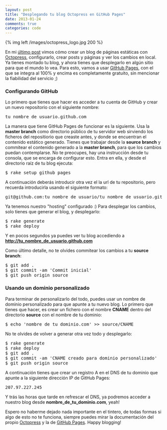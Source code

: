 ```yaml
---
layout: post
title: "Desplegando tu blog Octopress en GitHub Pages"
date: 2013-01-24
comments: true
categories: code
---
```


{% img left /images/octopress_logo.jpg 200 %}

En mi [último post](/blog/2013-01-23-cambiando-de-wordpress-a-octopress) vimos cómo crear un blog de páginas estáticas con <a title="A blogging framework for hackers" href="http://octopress.org" target="_blank">Octopress</a>, configurarlo, crear posts y páginas y ver los cambios en local. Ya tienes montado tu blog, y ahora tienes que desplegarlo en algún sitio para que el mundo lo vea. Para esto, vamos a usar <a title="GitHub Pages" href="http://pages.github.com" target="_blank">GitHub Pages</a>, con el que se integra al 100% y encima es completamente gratuito, sin mencionar la fiabilidad del servicio ;)

<h3>Configurando GitHub</h3>
Lo primero que tienes que hacer es acceder a tu cuenta de GitHub y crear un nuevo repositorio con el siguiente nombre:
<pre>tu_nombre_de_usuario.github.com</pre>

La manera que tiene GitHub Pages de funcionar es la siguiente. Usa la <strong>master branch</strong> como directorio público de tu servidor web sirviendo los ficheros del repositiorio que creaste antes, y donde se encuentran el contenido estático generado. Tienes que trabajar desde la <strong>source branch</strong> y commitear el contenido generado a la <strong>master branch</strong>, para que los cambios puedan contemplarse. No te preocupes, hay una instrucción desde tu consola, que se encarga de configurar esto. Entra en ella, y desde el directorio raíz de tu blog ejecuta:
<pre>$ rake setup_github_pages</pre>
A continuación deberás introducir otra vez el la url de tu repositorio, pero recuerda introducirla usando el siguiente formato:
<pre>git@github.com:tu_nombre_de_usuario/tu_nombre_de_usuario.github.com.git</pre>
Ya tenemos nuestro "hosting" configurado :)
Para desplegar los cambios, solo tienes que generar el blog, y desplegarlo:
<pre>
$ rake generate
$ rake deploy
</pre>
Y en pocos segundos ya puedes ver tu blog accediendo a <strong>http://tu_nombre_de_usuario.github.com</strong>

Como último detalle, no te olvides commitear los cambios a tu <strong>source branch</strong>:

<pre>
$ git add .
$ git commit -am 'Commit inicial'
$ git push origin source
</pre>

<h3>Usando un dominio personalizado</h3>
Para terminar de personalizarlo del todo, puedes usar un nombre de dominio personalizado para que apunte a tu nuevo blog.
Lo primero que tienes que hacer, es crear un fichero con el nombre <strong>CNAME</strong> dentro del directorio <strong>source</strong> con el nombre de tu dominio:
<pre>$ echo 'nombre_de_tu_dominio.com' >> source/CNAME</pre>
No te olvides de volver a generar otra vez todo y desplegarlo:
<pre>
$ rake generate
$ rake deploy
$ git add .
$ git commit -am 'CNAME creado para dominio personalizado'
$ git push origin source
</pre>

A continuación tienes que crear un registro A en el DNS de tu dominio que apunte a la siguiente dirección IP de GitHub Pages:
<pre>207.97.227.245</pre>
Y trás las horas que tarde en refrescar el DNS, ya podremos acceder a nuestro blog desde <strong>nombre_de_tu_dominio.com</strong>, yeah!

Espero no haberme dejado nada importante en el tintero, de todas formas si algo de esto no te funciona, siempre puedes mirar la documentación del propio <a href="http://octopress.org/docs/" title="Octopress docs" target="_blank">Octopress</a> y la de <a href="https://help.github.com/categories/20/articles" title="GitHub Pages help" target="_blank">GitHub Pages</a>. Happy blogging!




